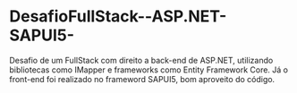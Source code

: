 # DesafioFullStack--ASP.NET-SAPUI5-
Desafio de um FullStack com direito a back-end de ASP.NET, utilizando bibliotecas como IMapper e frameworks como Entity Framework Core. Já o front-end foi realizado no frameword SAPUI5, bom aproveito do código.
